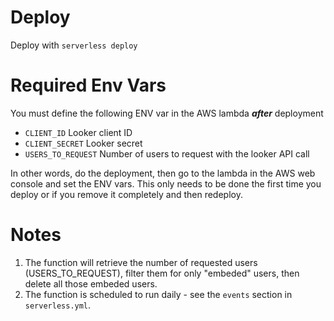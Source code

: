 # Deploy
Deploy with `serverless deploy`

# Required Env Vars
You must define the following ENV var in the AWS lambda _**after**_ deployment
* `CLIENT_ID` Looker client ID
* `CLIENT_SECRET` Looker secret
* `USERS_TO_REQUEST` Number of users to request with the looker API call

In other words, do the deployment, then go to the lambda in the AWS web console and set the ENV vars. This only needs to be done the first time you deploy or if you remove it completely and then redeploy.

# Notes
1. The function will retrieve the number of requested users (USERS_TO_REQUEST), filter them for only "embeded" users, then delete all those embeded users.
1. The function is scheduled to run daily - see the `events` section in `serverless.yml`.
